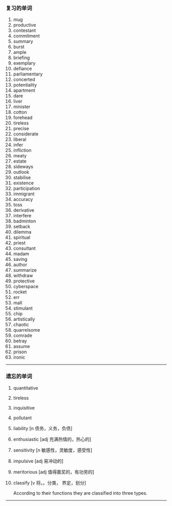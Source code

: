 ### 复习的单词

1. mug
2. productive
3. contestant
4. commitment
5. summary
6. burst
7. ample
8. briefing
9. exemplary
10. defiance
11. parliamentary
12. concerted
13. potentiality
14. apartment
15. dare
16. liver
17. minister
18. cotton
19. forehead
20. tireless
21. precise
22. considerate
23. liberal
24. infer
25. infliction
26. meaty
27. estate
28. sideways
29. outlook
30. stabilise
31. existence
32. participation
33. immigrant
34. accuracy
35. toss
36. derivative
37. interfere
38. badminton
39. setback
40. dilemma
41. spiritual
42. priest
43. consultant
44. madam
45. saving
46. author
47. summarize
48. withdraw
49. protective
50. cyberspace
51. rocket
52. err
53. mall
54. stimulant
55. chip
56. artistically
57. chaotic
58. quarrelsome
59. comrade
60. betray
61. assume
62. prison
63. ironic

------



### 遗忘的单词

1. quantitative

2. tireless

3. inquisitive

4. pollutant

5. liability [n 债务，义务，负债]

6. enthusiastic [adj 充满热情的，热心的]

7. sensitivity [n 敏感性，灵敏度，感受性]

8. impulsive [adj 易冲动的]

9. meritorious [adj 值得嘉奖的，有功劳的]

10. classify [v 将。。分类， 界定，划分]

    According to their functions they are classified into three types.

------



### 